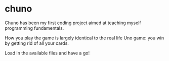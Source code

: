 # chuno

Chuno has been my first coding project aimed at teaching myself programming fundamentals.

How you play the game is largely identical to the real life Uno game: you win by getting rid of all your cards.

Load in the available files and have a go!
